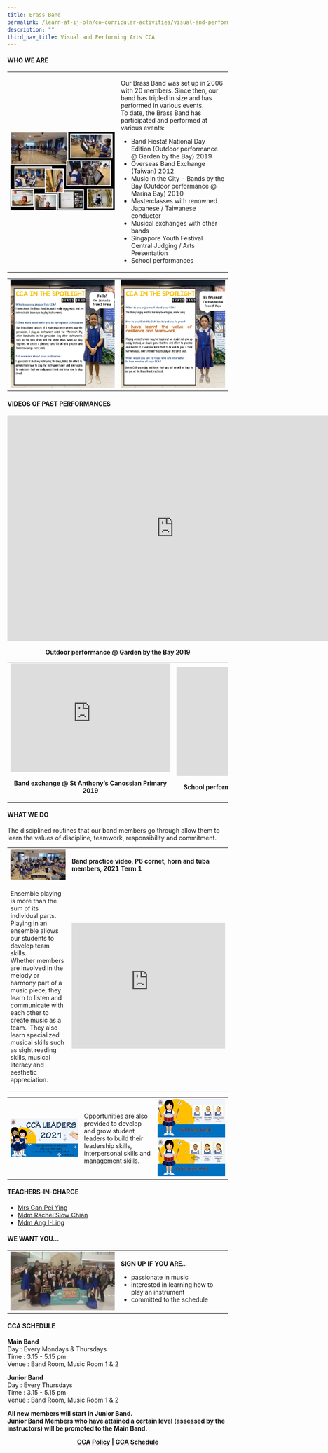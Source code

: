 ```yaml
---
title: Brass Band
permalink: /learn-at-ij-oln/co-curricular-activities/visual-and-performing-arts/brass-band/
description: ""
third_nav_title: Visual and Performing Arts CCA
---
```

<h4><strong>WHO WE ARE</strong></h4>
<table style="border-collapse: collapse; width: 100%;" border="0">
<tbody>
<tr>
<td style="width: 50%;"><img src="/images/bb1.jpg"></td>
<td style="width: 50%;">
<p>Our Brass Band was set up in 2006 with 20 members. Since then, our band has tripled in size and has performed in various events. <br />To date, the Brass Band has participated and performed at various events:</p>
<ul>
<li>Band Fiesta! National Day Edition (Outdoor performance @ Garden by the Bay) 2019</li>
<li>Overseas Band Exchange (Taiwan) 2012</li>
<li>Music in the City - Bands by the Bay (Outdoor performance @ Marina Bay) 2010</li>
<li>Masterclasses with renowned Japanese / Taiwanese conductor</li>
<li>Musical exchanges with other bands</li>
<li>Singapore Youth Festival Central Judging / Arts Presentation</li>
<li>School performances</li>
</ul>
</td>
</tr>
</tbody>
</table>
<table style="border-collapse: collapse; width: 100%;" border="0">
<tbody>
<tr>
<td style="width: 50%;"><img src="/images/bb2.jpg"></td>
<td style="width: 50%;"><img src="/images/bb3.jpg"></td>
</tr>
</tbody>
</table>
<h4><strong>VIDEOS OF PAST PERFORMANCES</strong></h4>
<iframe width="760" height="515" src="https://www.youtube.com/embed/Up4BC1KFGmI" title="Band Fiesta Presentation 2019" frameborder="0" allow="accelerometer; autoplay; clipboard-write; encrypted-media; gyroscope; picture-in-picture" allowfullscreen></iframe>
<p style="text-align: center;"><strong>Outdoor performance @ Garden by the Bay 2019</strong></p>
<table style="border-collapse: collapse; width: 100%;" border="0">
<tbody>
<tr>
<td style="width: 50%; text-align: center;">
<iframe width="365" height="248" src="https://www.youtube.com/embed/cOdQjVxks0M" title="Band Exchange 20190417" frameborder="0" allow="accelerometer; autoplay; clipboard-write; encrypted-media; gyroscope; picture-in-picture" allowfullscreen></iframe>
<p><strong>Band exchange @ St Anthony&rsquo;s Canossian Primary 2019</strong></p>
</td>
<td style="width: 50%; text-align: center;">
<iframe width="365" height="248" src="https://www.youtube.com/embed/fatObyxHciU" title="Prize Presentation 20181116" frameborder="0" allow="accelerometer; autoplay; clipboard-write; encrypted-media; gyroscope; picture-in-picture" allowfullscreen></iframe>
<p><strong>School performance for Prize Presentation 2018</strong></p>
</td>
</tr>
</tbody>
</table>
<h4><strong>WHAT WE DO</strong></h4>
<p>The disciplined routines that our band members go through allow them to learn the values of discipline, teamwork, responsibility and commitment.</p>
<table style="border-collapse: collapse; width: 100%;" border="0">
<tbody>
<tr>
<td style="width: 50%;"><img src="/images/bb4.jpg"></td>
<td style="width: 50%;"><strong>Band practice video, P6 cornet, horn and tuba members, 2021 Term 1</strong></td>
</tr>
<tr>
<td style="width: 50%;">
<p>Ensemble playing is more than the sum of its individual parts. Playing in an ensemble allows our students to develop team skills.<br />Whether members are involved in the melody or harmony part of a music piece, they learn to listen and communicate with each other to create music as a team.&nbsp; They also learn specialized musical skills such as sight reading skills, musical literacy and aesthetic appreciation.</p>
</td>
<td style="width: 50%;"><iframe width="350" height="286" src="https://www.youtube.com/embed/roIukyDs784" title="School song 2021" frameborder="0" allow="accelerometer; autoplay; clipboard-write; encrypted-media; gyroscope; picture-in-picture" allowfullscreen></iframe></td>
</tr>
</tbody>
</table>
<table style="border-collapse: collapse; width: 100%;" border="0">
<tbody>
<tr>
<td style="width: 33.3333%;"><img src="/images/bb5.jpg"></td>
<td style="width: 33.3333%;">
<p>Opportunities are also provided to develop and grow student leaders to build their leadership skills, interpersonal skills and management skills.</p>
</td>
<td style="width: 33.3333%;"><img src="/images/bb6.jpg"><br><img src="/images/bb7.jpg"></td>
</tr>
</tbody>
</table>
<h4><strong>TEACHERS-IN-CHARGE</strong></h4>
<ul>
<li><a href="mailto:leong_pei_ying@moe.edu.sg" target="">Mrs Gan Pei Ying</a></li>
<li><a href="mailto:siow_chian@moe.edu.sg" target="">Mdm Rachel Siow Chian</a></li>
<li><a href="mailto:ang_i-ling@moe.edu.sg" target="">Mdm Ang I-Ling</a></li>
</ul>
<h4><strong>WE WANT YOU...</strong></h4>
<table style="border-collapse: collapse; width: 100%;" border="0">
<tbody>
<tr>
<td style="width: 50%;"><img src="/images/bb8.jpg"></td>
<td style="width: 50%;">
<p><strong>SIGN UP IF YOU ARE...</strong></p>
<ul>
<li>passionate in music</li>
<li>interested in learning how to play an instrument</li>
<li>committed to the schedule</li>
</ul>
</td>
</tr>
</tbody>
</table>
<h4><strong>CCA SCHEDULE</strong></h4>
<p><strong>Main Band<br /></strong>Day : Every Mondays &amp; Thursdays<br />Time : 3.15 - 5.15 pm<br />Venue : Band Room, Music Room 1 &amp; 2</p>
<p><strong>Junior Band<br /></strong>Day : Every Thursdays<br />Time : 3.15 - 5.15 pm<br />Venue : Band Room, Music Room 1 &amp; 2</p>
<p><strong>All new members will start in Junior Band.<br /></strong><strong>Junior Band Members who have attained a certain level (assessed by the instructors) will be promoted to the Main Band.</strong></p>
<p style="text-align: center;"><strong><a href="/learn-at-ij-oln/co-curricular-activities/cca-policy" target="_blank" rel="noopener">CCA Policy</a> | <a href="/learn-at-ij-oln/co-curricular-activities/cca-schedule" target="_blank" rel="noopener">CCA Schedule</a></strong></p>
